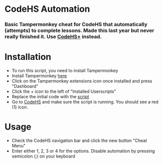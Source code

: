 <h1>CodeHS Automation</h1>
<h3>Basic Tampermonkey cheat for CodeHS that automatically (attempts) to complete lessons. Made this last year but never really finished it. Use <a href="https://github.com/Aureliustics/CodeHS-Plus" target="_blank">CodeHS+</a> instead.</h3>

<h1>Installation</h1>
<ul>
  <li>To run this script, you need to install Tampermonkey</li>
  <li>Install Tampermonkey <a href="https://chromewebstore.google.com/detail/tampermonkey/dhdgffkkebhmkfjojejmpbldmpobfkfo?hl=en" target="_blank">here</a></li>
  <li>Click on the Tampermonkey extensions icon once installed and press "Dashboard"</li>
  <li>Click the + icon to the left of "Installed Userscripts"</li>
  <li>Replace the initial code with the <a href="https://github.com/Aureliustics/CodeHS-Automation/blob/main/CodeHS%20Automation.js" target="_blank">script</a></li>
  <li>Go to <a href="https://codehs.com/" target="_blank">CodeHS</a> and make sure the script is running. You should see a red (1) icon.</li>
</ul>

<h1>Usage</h1>
<ul>
  <li>Check the CodeHS navigation bar and click the new button "Cheat Menu"</li>
  <li>Enter either 1, 2, 3 or 4 for the options. Disable automation by pressing semicolon (;) on your keyboard</li>
</ul>


